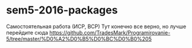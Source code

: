 # sem5-2016-packages
Самостоятельная работа (ИСР, ВСР)
Тут конечно все верно, но лучше перейдите сюда https://github.com/TradesMark/Programirovanie-5/tree/master/%D0%A2%D0%B5%D0%BC%D0%B0%205
